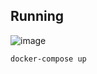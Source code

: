 ## Running
![image](https://lh3.googleusercontent.com/sDgW-68EMuly0axoKsG4DGzgRPEj6QvhE4K7U6namnIpiNHzc2M9SN0WAxYxgE26JNAqYa2xaxkd8v5EBuSRGQG7P1II6mJXg3LvoDD3r0-Ceu6fMys6e3Y4caAAF6RZPMa82-ouPHw=w1392-h444-no)
```
docker-compose up
```
